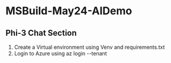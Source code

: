 # MSBuild-May24-AIDemo

## Phi-3 Chat Section
1. Create a Virtual environment using Venv and requirements.txt
2. Login to Azure using az login --tenant